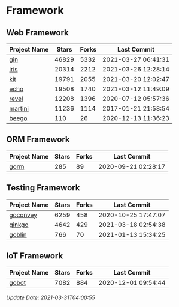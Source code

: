# Framework

## Web Framework
| Project Name | Stars | Forks | Last Commit |
| ------------ | ----- | ----- | ----------- |
| [gin](https://github.com/gin-gonic/gin) | 46829 | 5332 | 2021-03-27 06:41:31 |
| [iris](https://github.com/kataras/iris) | 20314 | 2212 | 2021-03-26 12:28:14 |
| [kit](https://github.com/go-kit/kit) | 19791 | 2055 | 2021-03-20 12:02:47 |
| [echo](https://github.com/labstack/echo) | 19508 | 1740 | 2021-03-12 11:49:09 |
| [revel](https://github.com/revel/revel) | 12208 | 1396 | 2020-07-12 05:57:36 |
| [martini](https://github.com/go-martini/martini) | 11236 | 1114 | 2017-01-21 21:58:54 |
| [beego](https://github.com/astaxie/beego) | 110 | 26 | 2020-12-13 11:36:23 |

## ORM Framework
| Project Name | Stars | Forks | Last Commit |
| ------------ | ----- | ----- | ----------- |
| [gorm](https://github.com/jinzhu/gorm) | 285 | 89 | 2020-09-21 02:28:17 |

## Testing Framework
| Project Name | Stars | Forks | Last Commit |
| ------------ | ----- | ----- | ----------- |
| [goconvey](https://github.com/smartystreets/goconvey) | 6259 | 458 | 2020-10-25 17:47:07 |
| [ginkgo](https://github.com/onsi/ginkgo) | 4642 | 429 | 2021-03-18 02:54:38 |
| [goblin](https://github.com/franela/goblin) | 766 | 70 | 2021-01-13 15:34:25 |

## IoT Framework
| Project Name | Stars | Forks | Last Commit |
| ------------ | ----- | ----- | ----------- |
| [gobot](https://github.com/hybridgroup/gobot) | 7082 | 884 | 2020-12-01 09:54:44 |

*Update Date: 2021-03-31T04:00:55*